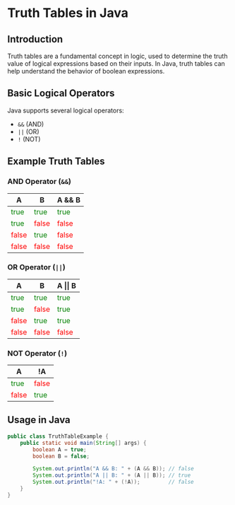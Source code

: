# Truth Tables in Java

## Introduction

Truth tables are a fundamental concept in logic, used to determine the truth value of logical expressions based on their inputs. In Java, truth tables can help understand the behavior of boolean expressions.

## Basic Logical Operators

Java supports several logical operators:

- `&&` (AND)
- `||` (OR)
- `!` (NOT)

## Example Truth Tables

### AND Operator (`&&`)

| A     | B     | A && B          |
|-------|-------|-----------------|
| <span style="color: green;">true</span>  | <span style="color: green;">true</span>  | <span style="color: green;">true</span>   |
| <span style="color: green;">true</span>  | <span style="color: red;">false</span> | <span style="color: red;">false</span>  |
| <span style="color: red;">false</span> | <span style="color: green;">true</span>  | <span style="color: red;">false</span>  |
| <span style="color: red;">false</span> | <span style="color: red;">false</span> | <span style="color: red;">false</span>  |

### OR Operator (`||`)

| A     | B     | A \|\| B        |
|-------|-------|-----------------|
| <span style="color: green;">true</span>  | <span style="color: green;">true</span>  | <span style="color: green;">true</span>   |
| <span style="color: green;">true</span>  | <span style="color: red;">false</span> | <span style="color: green;">true</span>   |
| <span style="color: red;">false</span> | <span style="color: green;">true</span>  | <span style="color: green;">true</span>   |
| <span style="color: red;">false</span> | <span style="color: red;">false</span> | <span style="color: red;">false</span>  |

### NOT Operator (`!`)

| A     | !A               |
|-------|------------------|
| <span style="color: green;">true</span>  | <span style="color: red;">false</span> |
| <span style="color: red;">false</span> | <span style="color: green;">true</span>  |


## Usage in Java

```java
public class TruthTableExample {
    public static void main(String[] args) {
        boolean A = true;
        boolean B = false;

        System.out.println("A && B: " + (A && B)); // false
        System.out.println("A || B: " + (A || B)); // true
        System.out.println("!A: " + (!A));         // false
    }
}
```

